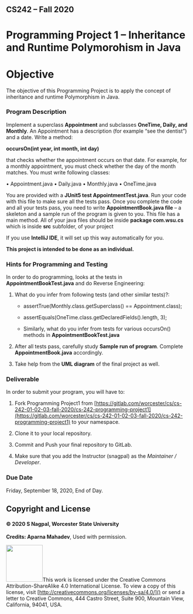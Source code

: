 ## CS242 – Fall 2020

# Programming Project 1 – Inheritance and Runtime Polymorohism in Java

# Objective

The objective of this Programming Project is to apply the concept of inheritance and runtime Polymorphism in Java.  

### Program Description

Implement a superclass **Appointment** and subclasses **OneTime, Daily, and Monthly**. An Appointment has a description (for example “see the dentist”) and a date. Write a method:

**occursOn(int year, int month, int day)**

that checks whether the appointment occurs on that date. For example, for a monthly appointment, you must check whether the day of the month matches.
You must write following classes:

• Appointment.java
• Daily.java
• Monthly.java
• OneTime.java

You are provided with a  **JUnit5 test AppointmentTest.java**. Run your code with this file to make sure all the tests pass.
Once you complete the code and all your tests pass, you need to write **AppointmentBook.java file** – a skeleton and a sample run of the program is given to you. This file has a main method.
All of your java files should be inside **package com.wsu.cs** which is inside **src** subfolder, of your project

If you use **IntelliJ IDE**,  it will set up this way automatically for you.

**This project is intended to be done as an individual.**

### Hints for Programming and Testing

In order to do programming, looks at the tests in **AppointmentBookTest.java** and do Reverse Engineering:

1. What do you infer from following tests (and other similar tests)?:

   - assertTrue(Monthly.class.getSuperclass() == Appointment.class);

   - assertEquals(OneTime.class.getDeclaredFields().length, 3);

   - Similarly, what do you infer from tests for various occursOn() methods in **AppointmentBookTest.java**

2. After all tests pass, carefully study **Sample run of program**. Complete **AppointmentBook.java** accordingly.

3. Take help from the **UML diagram** of the final project as well.

### Deliverable

In order to submit your program, you will have to:

1. Fork Programming Project1 from [https://gitlab.com/worcester/cs/cs-242-01-02-03-fall-2020/cs-242-programming-project1](https://gitlab.com/worcester/cs/cs-242-01-02-03-fall-2020/cs-242-programming-project1) to your namespace.

2. Clone it to your local repository.

3. Commit and Push your  final repository to GitLab.

4. Make sure that you add the Instructor (snagpal) as the *Maintainer / Developer*.

### Due Date

Friday, September 18, 2020, End of Day.

## Copyright and License

#### &copy; 2020 S Nagpal, Worcester State University

**Credits: Aparna Mahadev**, Used with permission.

<img src="http://mirrors.creativecommons.org/presskit/buttons/88x31/png/by-sa.png" width=100px/>This work is licensed under the Creative Commons Attribution-ShareAlike 4.0 International License. To view a copy of this license, visit [http://creativecommons.org/licenses/by-sa/4.0/]() or send a letter to Creative Commons, 444 Castro Street, Suite 900, Mountain View, California, 94041, USA.
